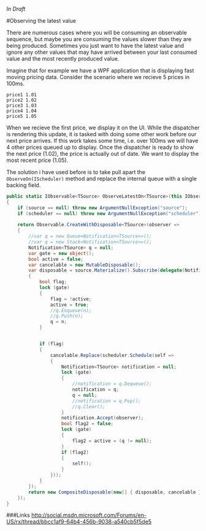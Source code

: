 *In Draft*

#Observing the latest value

There are numerous cases where you will be consuming an observable sequence, but maybe you are consuming the values slower than they are being produced.
Sometimes you just want to have the latest value and ignore any other values that may have arrived between your last consumed value and the most recently produced value.

Imagine that for example we have a WPF application that is displaying fast moving pricing data.
Consider the scenario where we recieve 5 prices in 100ms.

    price1 1.01
    price2 1.02
    price3 1.03
    price4 1.04
    price5 1.05

When we recieve the first price, we display it on the UI.
While the dispatcher is rendering this update, it is tasked with doing some other work before our next price arrives.
If this work takes some time, i.e. over 100ms we will have 4 other prices queued up to display.
Once the dispatcher is ready to show the next price (1.02), the price is actually out of date.
We want to display the most recent price (1.05).

The solution i have used before is to take pull apart the `ObserveOn(IScheduler)` method and replace the internal queue with a single backing field.

```csharp
public static IObservable<TSource> ObserveLatestOn<TSource>(this IObservable<TSource> source, IScheduler scheduler)
{
	if (source == null) throw new ArgumentNullException("source");
	if (scheduler == null) throw new ArgumentNullException("scheduler");
	
	return Observable.CreateWithDisposable<TSource>(observer =>
	{
		//var q = new Queue<Notification<TSource>>();
		//var q = new Stack<Notification<TSource>>();
		Notification<TSource> q = null;
		var gate = new object();
		bool active = false;
		var cancelable = new MutableDisposable();
		var disposable = source.Materialize().Subscribe(delegate(Notification<TSource> n)
		{
			bool flag;
			lock (gate)
			{
				flag = !active;
				active = true;
				//q.Enqueue(n);
				//q.Push(n);
				q = n;
			}


			if (flag)
			{
				cancelable.Replace(scheduler.Schedule(self =>
				{
					Notification<TSource> notification = null;
					lock (gate)
					{
						//notification = q.Dequeue();
						notification = q;
						q = null;
						//notification = q.Pop();
						//q.Clear();
					}
					notification.Accept(observer);
					bool flag2 = false;
					lock (gate)
					{
						flag2 = active = (q != null);
					}
					if (flag2)
					{
						self();
					}
				}));
			}
		});
		return new CompositeDisposable(new[] { disposable, cancelable });
	});
}
```


###Links
http://social.msdn.microsoft.com/Forums/en-US/rx/thread/bbcc1af9-64b4-456b-9038-a540cb5f5de5


